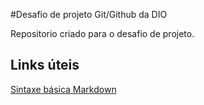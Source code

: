 #Desafio de projeto Git/Github da DIO

Repositorio criado para o desafio de projeto.

## Links úteis
[Sintaxe básica Markdown](www.markdownguide.org/basic-syntax/)
